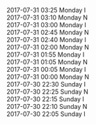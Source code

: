 2017-07-31 03:25 Monday  I  
2017-07-31 03:10 Monday  N  
2017-07-31 03:00 Monday  I  
2017-07-31 02:45 Monday  N  
2017-07-31 02:40 Monday  I  
2017-07-31 02:00 Monday  N  
2017-07-31 01:55 Monday  I  
2017-07-31 01:05 Monday  N  
2017-07-31 00:05 Monday  I  
2017-07-31 00:00 Monday  N  
2017-07-30 22:30 Sunday  I  
2017-07-30 22:25 Sunday  N  
2017-07-30 22:15 Sunday  I  
2017-07-30 22:10 Sunday  N  
2017-07-30 22:05 Sunday  I  
